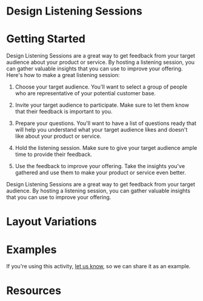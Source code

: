 # Design Listening Sessions

# Getting Started


Design Listening Sessions are a great way to get feedback from your target audience about your product or service. By hosting a listening session, you can gather valuable insights that you can use to improve your offering. Here's how to make a great listening session:

1. Choose your target audience. You'll want to select a group of people who are representative of your potential customer base.

2. Invite your target audience to participate. Make sure to let them know that their feedback is important to you.

3. Prepare your questions. You'll want to have a list of questions ready that will help you understand what your target audience likes and doesn't like about your product or service.

4. Hold the listening session. Make sure to give your target audience ample time to provide their feedback.

5. Use the feedback to improve your offering. Take the insights you've gathered and use them to make your product or service even better.

Design Listening Sessions are a great way to get feedback from your target audience. By hosting a listening session, you can gather valuable insights that you can use to improve your offering.

# Layout Variations

# Examples
If you're using this activity, [let us know](https://github.com/Standards-and-Practices/structured-rapid-development/issues/new?assignees=&labels=documentation&template=example-submission.md&title=Example+of+%5Byour+pattern+here%5D), so we can share it as an example.

# Resources